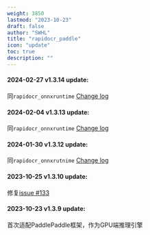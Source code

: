```yaml
---
weight: 3850
lastmod: "2023-10-23"
draft: false
author: "SWHL"
title: "rapidocr_paddle"
icon: "update"
toc: true
description: ""
---
```


#### 2024-02-27 v1.3.14 update:
同`rapidocr_onnxruntime` [Change log](./rapidocr.md#🍉2024-02-27-v1312-update)

#### 2024-02-04 v1.3.13 update:
同`rapidocr_onnxruntime` [Change log](./rapidocr.md#♥️2024-02-04-v1311-update)

#### 2024-01-30 v1.3.12 update:
同`rapidocr_onnxrutnime` [Change log](./rapidocr.md#🌈2024-01-30-v1310-update)

#### 2023-10-25 v1.3.10 update:
修复[issue #133](https://github.com/RapidAI/RapidOCR/issues/133)

#### 2023-10-23 v1.3.9 update:
首次适配PaddlePaddle框架，作为GPU端推理引擎
